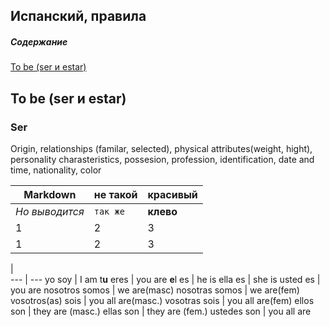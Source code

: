 Испанский, правила
---------------------

##### Содержание  
[To be (ser и estar)](#tobe)

<a name="tobe"><h2>To be (ser и estar)</h2></a>
### Ser
Origin, relationships (familar, selected), physical attributes(weight, hight), personality charasteristics, possesion, profession, identification, date and time, nationality, color

Markdown | не такой | красивый
--- | --- | ---
*Но выводится* | `так же` | **клево**
1 | 2 | 3
1 | 2 | 3



  |  
--- | ---
yo soy | I am
t**u** eres | you are
**e**l es | he is
ella es | she is
usted es | you are
nosotros somos | we are(masc)
nosotras somos | we are(fem)
vosotros(as) sois | you all are(masc.)
vosotras sois | you all are(fem)
ellos son | they are (masc.)
ellas son | they are (fem.)
ustedes son | you all are


